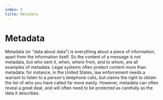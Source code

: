 ```yaml
---
index: 5
title: Metadata
---
```

# Metadata

Metadata  (or "data about data") is everything about a piece of information, apart from the information itself. So the content of a message is not metadata, but who sent it, when, where from, and to whom, are all examples of metadata. Legal systems often protect content more than metadata: for instance, in the United States, law enforcement needs a warrant to listen to a person's telephone calls, but claims the right to obtain the list of who you have called far more easily. However, metadata can often reveal a great deal, and will often need to be protected as carefully as the data it describes.